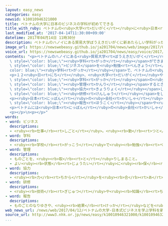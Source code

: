 ```yaml
---
layout: easy_news
categories: easy
newsid: k10010946321000
title: ベトナムの大学に日本のビジネスの学科が初めてできる
title_with_ruby: ベトナムの<ruby>大学<rt>だいがく</rt></ruby>に<ruby>日本<rt>にっぽん</rt></ruby>のビジネスの<ruby>学科<rt>がっか</rt></ruby>が<ruby>初<rt>はじ</rt></ruby>めてできる
last_modified_at: '2017-04-14T11:30:00+09:00'
datetime: 2017年04月14日 11時30分
description: ベトナムのハノイにある貿易大学ぼうえきだいがくに新あたらしい学科がっかができました。
image_url: https://newswebeasy.github.io/ja201704/news/web/image/2017/04/14/k10010946321000.jpg
voice_url: https://newswebeasy.github.io/ja201704/news/easy/voice/2017/04/14/k10010946321000.mp3
contents: "<p>ベトナムのハノイにある<ruby>貿易大学<rt>ぼうえきだいがく</rt></ruby>に<ruby>新<rt>あたら</rt></ruby>しい<span\
  \ style=\"color: blue;\"><ruby>学科<rt>がっか</rt></ruby></span>ができました。<ruby>日本<rt>にっぽん</rt></ruby>の<span\
  \ style=\"color: blue;\">ビジネス</span>を<ruby>勉強<rt>べんきょう</rt></ruby>する<span style=\"\
  color: blue;\"><ruby>学科<rt>がっか</rt></ruby></span>で、ベトナムの<ruby>大学<rt>だいがく</rt></ruby>では<ruby>初<rt>はじ</rt></ruby>めてです。<ruby>授業<rt>じゅぎょう</rt></ruby>は９<ruby>月<rt>がつ</rt></ruby>から<ruby>始<rt>はじ</rt></ruby>まります。</p>\n\
  <p>１２<ruby>日<rt>にち</rt></ruby>、<ruby>大学<rt>だいがく</rt></ruby>や<ruby>日本<rt>にっぽん</rt></ruby>の<ruby>会社<rt>かいしゃ</rt></ruby>の<ruby>人<rt>ひと</rt></ruby>が１００<ruby>人<rt>にん</rt></ruby>ぐらい<ruby>集<rt>あつ</rt></ruby>まって、<ruby>新<rt>あたら</rt></ruby>しい<span\
  \ style=\"color: blue;\"><ruby>学科<rt>がっか</rt></ruby></span>の<ruby>説明会<rt>せつめいかい</rt></ruby>がありました。１<ruby>年<rt>ねん</rt></ruby>の<ruby>半分<rt>はんぶん</rt></ruby>ぐらいの<ruby>授業<rt>じゅぎょう</rt></ruby>で、<ruby>物<rt>もの</rt></ruby>を<ruby>作<rt>つく</rt></ruby>るときや<ruby>工場<rt>こうじょう</rt></ruby>を<span\
  \ style=\"color: blue;\"><ruby>管理<rt>かんり</rt></ruby></span>するときの<ruby>日本<rt>にっぽん</rt></ruby>のやり<ruby>方<rt>かた</rt></ruby>を<ruby>教<rt>おし</rt></ruby>えます。<ruby>大学<rt>だいがく</rt></ruby>の<ruby>人<rt>ひと</rt></ruby>は、<ruby>日本<rt>にっぽん</rt></ruby>の<ruby>会社<rt>かいしゃ</rt></ruby>に<span\
  \ style=\"color: blue;\"><ruby>協力<rt>きょうりょく</rt></ruby></span>してもらって１<ruby>年生<rt>ねんせい</rt></ruby>から<ruby>仕事<rt>しごと</rt></ruby>の<span\
  \ style=\"color: blue;\"><ruby>研修<rt>けんしゅう</rt></ruby></span>をしたいと<ruby>話<rt>はな</rt></ruby>しました。</p>\n\
  <p><ruby>日本<rt>にっぽん</rt></ruby>の<ruby>会社<rt>かいしゃ</rt></ruby>の<ruby>人<rt>ひと</rt></ruby>は「<ruby>仕事<rt>しごと</rt></ruby>の<ruby>場所<rt>ばしょ</rt></ruby>をきれいに<ruby>片<rt>かた</rt></ruby>づけたり、<span\
  \ style=\"color: blue;\"><ruby>報告<rt>ほうこく</rt></ruby></span>や<ruby>連絡<rt>れんらく</rt></ruby>をしたりすることが<ruby>日本<rt>にっぽん</rt></ruby>の<ruby>会社<rt>かいしゃ</rt></ruby>では<ruby>大事<rt>だいじ</rt></ruby>だと<ruby>知<rt>し</rt></ruby>ってほしいです」と<ruby>言<rt>い</rt></ruby>いました。</p>\n\
  <p>ベトナムには<ruby>日本<rt>にっぽん</rt></ruby>の<ruby>会社<rt>かいしゃ</rt></ruby>が１０<ruby>年<rt>ねん</rt></ruby><ruby>前<rt>まえ</rt></ruby>の３<ruby>倍<rt>ばい</rt></ruby>の１６００<ruby>以上<rt>いじょう</rt></ruby>あります。<ruby>日本<rt>にっぽん</rt></ruby>の<ruby>会社<rt>かいしゃ</rt></ruby>は、<ruby>会社<rt>かいしゃ</rt></ruby>の<ruby>役<rt>やく</rt></ruby>に<ruby>立<rt>た</rt></ruby>つ<ruby>人<rt>ひと</rt></ruby>を<ruby>大学<rt>だいがく</rt></ruby>で<ruby>育<rt>そだ</rt></ruby>ててほしいと<ruby>考<rt>かんが</rt></ruby>えています。</p>\n\
  <p></p>\n<p></p>"
words:
- word: ビジネス
  descriptions:
  - <ruby><rb>仕事</rb><rt>しごと</rt></ruby>。<ruby><rb>勤</rb><rt>つと</rt></ruby>め。<ruby><rb>商売</rb><rt>しょうばい</rt></ruby>。
- word: 学科
  descriptions:
  - <ruby><rb>学校</rb><rt>がっこう</rt></ruby>で<ruby><rb>勉強</rb><rt>べんきょう</rt></ruby>する<ruby><rb>科目</rb><rt>かもく</rt></ruby>。<ruby><rb>例</rb><rt>たと</rt></ruby>えば、<ruby><rb>国語</rb><rt>こくご</rt></ruby>・<ruby><rb>算数</rb><rt>さんすう</rt></ruby>・<ruby><rb>音楽</rb><rt>おんがく</rt></ruby>など。
- word: 管理
  descriptions:
  - ものごとを、<ruby><rb>取</rb><rt>と</rt></ruby>りしまること。
  - よい<ruby><rb>状態</rb><rt>じょうたい</rt></ruby>に<ruby><rb>保</rb><rt>たも</rt></ruby>つこと。
- word: 協力
  descriptions:
  - <ruby><rb>力</rb><rt>ちから</rt></ruby>を<ruby><rb>合</rb><rt>あ</rt></ruby>わせて、ものごとを<ruby><rb>行</rb><rt>おこな</rt></ruby>うこと。
- word: 研修
  descriptions:
  - <ruby><rb>技術</rb><rt>ぎじゅつ</rt></ruby>や<ruby><rb>知識</rb><rt>ちしき</rt></ruby>を<ruby><rb>高</rb><rt>たか</rt></ruby>めるために、<ruby><rb>特別</rb><rt>とくべつ</rt></ruby>な<ruby><rb>勉強</rb><rt>べんきょう</rt></ruby>や<ruby><rb>実習</rb><rt>じっしゅう</rt></ruby>をすること。
- word: 報告
  descriptions:
  - ものごとのなりゆきや、<ruby><rb>結果</rb><rt>けっか</rt></ruby>などを<ruby><rb>知</rb><rt>し</rt></ruby>らせること。また、その<ruby><rb>内容</rb><rt>ないよう</rt></ruby>。
web_news_url: /news/web/2017/04/12/ベトナムの大学-日本式ビジネスを学ぶ学科を新設へ/
source_url: http://www3.nhk.or.jp/news/easy/k10010946321000/k10010946321000.html
...
```

